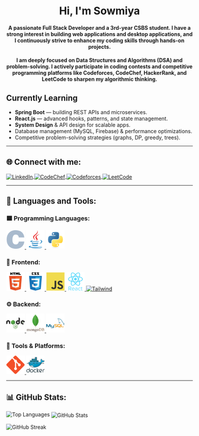 <!-- Name -->
<h1 align="center"><b>Hi, I'm Sowmiya </b></h1>

<!-- Animated roles using readme-typing-svg -->


<!-- Bio -->
<h4 align="center">
  A passionate Full Stack Developer and a 3rd-year CSBS student. I have a strong interest in building web applications and desktop applications, and I continuously strive to enhance my coding skills through hands-on projects.
</h4>

<h4 align="center">
  I am deeply focused on Data Structures and Algorithms (DSA) and problem-solving. I actively participate in coding contests and competitive programming platforms like Codeforces, CodeChef, HackerRank, and LeetCode to sharpen my algorithmic thinking.
</h4>
 <h2 id="learning">Currently Learning</h2>
      <ul>
        <li> <strong>Spring Boot</strong> — building REST APIs and microservices.</li>
        <li><strong>React.js</strong> — advanced hooks, patterns, and state management.</li>
        <li><strong>System Design</strong> & API design for scalable apps.</li>
        <li>Database management (MySQL, Firebase) & performance optimizations.</li>
        <li>Competitive problem-solving strategies (graphs, DP, greedy, trees).</li>
      </ul>
  </h2>


---

<!-- Connect -->
<h2 align="left">🌐 Connect with me:</h2>
<p align="left">
  <a href="https://linkedin.com/in/sowmiyasundaram" target="_blank">
    <img align="center" src="https://raw.githubusercontent.com/rahuldkjain/github-profile-readme-generator/master/src/images/icons/Social/linked-in-alt.svg" alt="LinkedIn" height="35" width="45" />
  </a>
  <a href="https://www.codechef.com/users/sowmiyasr" target="_blank">
    <img align="center" src="https://cdn.jsdelivr.net/npm/simple-icons@3.1.0/icons/codechef.svg" alt="CodeChef" height="35" width="45" />
  </a>
  <a href="https://codeforces.com/profile/sowmiya_sr" target="_blank">
    <img align="center" src="https://raw.githubusercontent.com/rahuldkjain/github-profile-readme-generator/master/src/images/icons/Social/codeforces.svg" alt="Codeforces" height="35" width="45" />
  </a>
  <a href="https://leetcode.com/user6500jp" target="_blank">
    <img align="center" src="https://raw.githubusercontent.com/rahuldkjain/github-profile-readme-generator/master/src/images/icons/Social/leet-code.svg" alt="LeetCode" height="35" width="45" />
  </a>
</p>

---

<!-- Languages and Tools -->
<h2 align="left">🧠 Languages and Tools:</h2>

<h3><strong>🟩 Programming Languages:</strong></h3>
<p align="left">
  <a href="https://www.cprogramming.com/" target="_blank" rel="noreferrer">
    <img src="https://raw.githubusercontent.com/devicons/devicon/master/icons/c/c-original.svg" alt="C" width="50" height="50"/>
  </a>
  <a href="https://www.java.com" target="_blank" rel="noreferrer">
    <img src="https://raw.githubusercontent.com/devicons/devicon/master/icons/java/java-original.svg" alt="Java" width="50" height="50"/>
  </a>
  <a href="https://www.python.org" target="_blank" rel="noreferrer">
    <img src="https://raw.githubusercontent.com/devicons/devicon/master/icons/python/python-original.svg" alt="Python" width="50" height="50"/>
  </a>
</p>

<h3><strong>🎨 Frontend:</strong></h3>
<p align="left">
  <a href="https://www.w3.org/html/" target="_blank" rel="noreferrer">
    <img src="https://raw.githubusercontent.com/devicons/devicon/master/icons/html5/html5-original-wordmark.svg" alt="HTML5" width="50" height="50"/>
  </a>
  <a href="https://www.w3schools.com/css/" target="_blank" rel="noreferrer">
    <img src="https://raw.githubusercontent.com/devicons/devicon/master/icons/css3/css3-original-wordmark.svg" alt="CSS3" width="50" height="50"/>
  </a>
  <a href="https://developer.mozilla.org/en-US/docs/Web/JavaScript" target="_blank" rel="noreferrer">
    <img src="https://raw.githubusercontent.com/devicons/devicon/master/icons/javascript/javascript-original.svg" alt="JavaScript" width="50" height="50"/>
  </a>
  <a href="https://reactjs.org/" target="_blank" rel="noreferrer">
    <img src="https://raw.githubusercontent.com/devicons/devicon/master/icons/react/react-original-wordmark.svg" alt="React" width="50" height="50"/>
  </a>
  <a href="https://tailwindcss.com/" target="_blank" rel="noreferrer">
    <img src="https://www.vectorlogo.zone/logos/tailwindcss/tailwindcss-icon.svg" alt="Tailwind" width="50" height="50"/>
  </a>
</p>

<h3><strong>⚙️ Backend:</strong></h3>
<p align="left">
  <a href="https://nodejs.org" target="_blank" rel="noreferrer">
    <img src="https://raw.githubusercontent.com/devicons/devicon/master/icons/nodejs/nodejs-original-wordmark.svg" alt="Node.js" width="50" height="50"/>
  </a>
  <a href="https://www.mongodb.com/" target="_blank" rel="noreferrer">
    <img src="https://raw.githubusercontent.com/devicons/devicon/master/icons/mongodb/mongodb-original-wordmark.svg" alt="MongoDB" width="50" height="50"/>
  </a>
  <a href="https://www.mysql.com/" target="_blank" rel="noreferrer">
    <img src="https://raw.githubusercontent.com/devicons/devicon/master/icons/mysql/mysql-original-wordmark.svg" alt="MySQL" width="50" height="50"/>
  </a>
</p>

<h3><strong>🧰 Tools & Platforms:</strong></h3>
<p align="left">
  <a href="https://git-scm.com/" target="_blank" rel="noreferrer">
    <img src="https://raw.githubusercontent.com/devicons/devicon/master/icons/git/git-original.svg" alt="Git" width="50" height="50"/>
  </a>
  <a href="https://www.docker.com/" target="_blank" rel="noreferrer">
    <img src="https://raw.githubusercontent.com/devicons/devicon/master/icons/docker/docker-original-wordmark.svg" alt="Docker" width="50" height="50"/>
  </a>
</p>

---

<!-- GitHub Stats -->
<h2 align="left">📊 GitHub Stats:</h2>

<p>
  <img align="left" src="https://github-readme-stats.vercel.app/api/top-langs?username=srsowmiya&show_icons=true&locale=en&layout=compact&theme=radical" alt="Top Languages" />
</p>

<p>&nbsp;<img align="center" src="https://github-readme-stats.vercel.app/api?username=srsowmiya&show_icons=true&locale=en&theme=radical" alt="GitHub Stats" /></p>

<p><img align="center" src="https://github-readme-streak-stats.herokuapp.com/?user=srsowmiya&theme=radical" alt="GitHub Streak" /></p>
